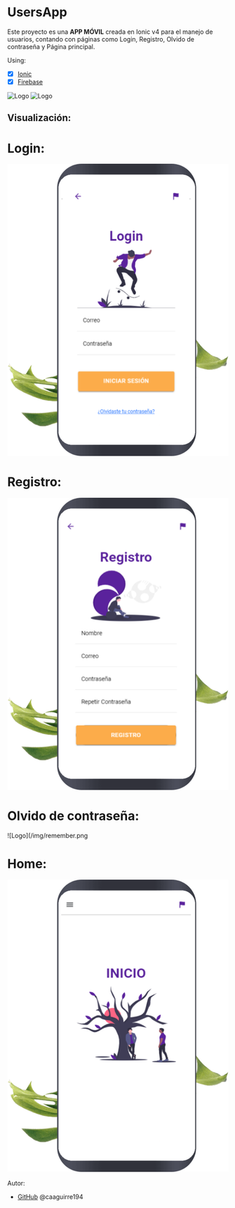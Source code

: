 # UsersApp
Este proyecto es una **APP MÓVIL** creada en Ionic v4 para el manejo de usuarios, contando con páginas como Login, Registro, Olvido de contraseña y Página principal.
 
Using:
* [x] [Ionic](https://ionicframework.com/) 
* [x] [Firebase](https://firebase.google.com/?hl=es)

![Logo](/img/angular.png)
![Logo](/img/bootstrap.png)

## Visualización:
# Login:
![Logo](/img/login.png)
# Registro:
![Logo](/img/signin.png)
# Olvido de contraseña:
![Logo](/img/remember.png
# Home:
![Logo](/img/home.png)

Autor:
*  [GitHub](https://github.com/caaguirre194)
	 @caaguirre194
